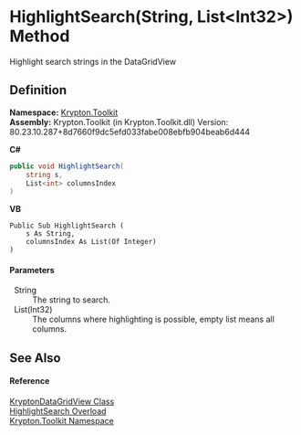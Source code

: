 # HighlightSearch(String, List&lt;Int32&gt;) Method


Highlight search strings in the DataGridView



## Definition
**Namespace:** <a href="79d2eac2-21f4-54ff-7552-b20c33c30600.md">Krypton.Toolkit</a>  
**Assembly:** Krypton.Toolkit (in Krypton.Toolkit.dll) Version: 80.23.10.287+8d7660f9dc5efd033fabe008ebfb904beab6d444

**C#**
``` C#
public void HighlightSearch(
	string s,
	List<int> columnsIndex
)
```
**VB**
``` VB
Public Sub HighlightSearch ( 
	s As String,
	columnsIndex As List(Of Integer)
)
```



#### Parameters
<dl><dt>  String</dt><dd>The string to search.</dd><dt>  List(Int32)</dt><dd>The columns where highlighting is possible, empty list means all columns.</dd></dl>

## See Also


#### Reference
<a href="b763ad9e-a40e-a9d4-85a7-f45569078e74.md">KryptonDataGridView Class</a>  
<a href="c4de50ba-d425-bec0-de06-884be26c7f8d.md">HighlightSearch Overload</a>  
<a href="79d2eac2-21f4-54ff-7552-b20c33c30600.md">Krypton.Toolkit Namespace</a>  
